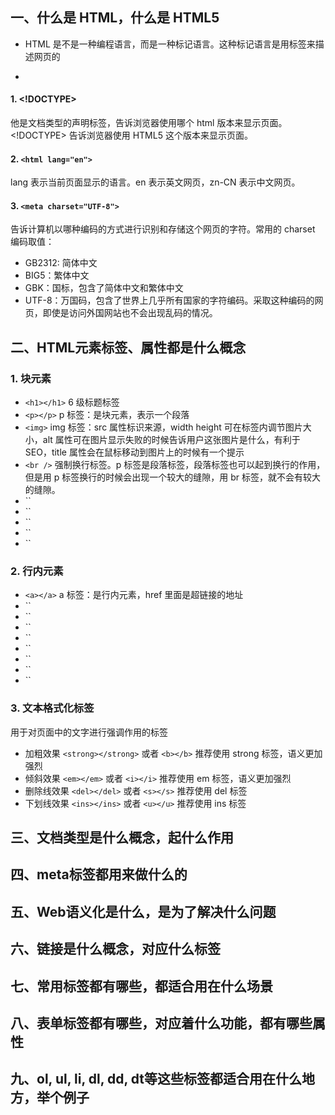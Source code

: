 ## 一、什么是 HTML，什么是 HTML5

- HTML 是不是一种编程语言，而是一种标记语言。这种标记语言是用标签来描述网页的

- 


#### 1. <!DOCTYPE>   

他是文档类型的声明标签，告诉浏览器使用哪个 html 版本来显示页面。<!DOCTYPE> 告诉浏览器使用 HTML5 这个版本来显示页面。

#### 2. `<html lang="en">`   

lang 表示当前页面显示的语言。en 表示英文网页，zn-CN 表示中文网页。

#### 3. `<meta charset="UTF-8">`   

告诉计算机以哪种编码的方式进行识别和存储这个网页的字符。常用的 charset 编码取值：

- GB2312: 简体中文
- BIG5：繁体中文
- GBK：国标，包含了简体中文和繁体中文
- UTF-8：万国码，包含了世界上几乎所有国家的字符编码。采取这种编码的网页，即使是访问外国网站也不会出现乱码的情况。


## 二、HTML元素标签、属性都是什么概念

### 1. 块元素

- `<h1></h1>` 6 级标题标签
- `<p></p>` p 标签：是块元素，表示一个段落
- `<img>` img 标签：src 属性标识来源，width height 可在标签内调节图片大小，alt 属性可在图片显示失败的时候告诉用户这张图片是什么，有利于 SEO，title 属性会在鼠标移动到图片上的时候有一个提示
- `<br />` 强制换行标签。p 标签是段落标签，段落标签也可以起到换行的作用，但是用 p 标签换行的时候会出现一个较大的缝隙，用 br 标签，就不会有较大的缝隙。
- ``
- ``
- ``
- ``
- ``

### 2. 行内元素

- `<a></a>` a 标签：是行内元素，href 里面是超链接的地址
- ``
- ``
- ``
- ``
- ``
- ``
- ``
- ``

### 3. 文本格式化标签   
   
用于对页面中的文字进行强调作用的标签

- 加粗效果  `<strong></strong>` 或者 `<b></b>`  推荐使用 strong 标签，语义更加强烈
- 倾斜效果 `<em></em>` 或者 `<i></i>` 推荐使用 em 标签，语义更加强烈
- 删除线效果 `<del></del>` 或者 `<s></s>` 推荐使用 del 标签
- 下划线效果 `<ins></ins>` 或者 `<u></u>` 推荐使用 ins 标签

## 三、文档类型是什么概念，起什么作用



## 四、meta标签都用来做什么的




## 五、Web语义化是什么，是为了解决什么问题




## 六、链接是什么概念，对应什么标签




## 七、常用标签都有哪些，都适合用在什么场景




## 八、表单标签都有哪些，对应着什么功能，都有哪些属性




## 九、ol, ul, li, dl, dd, dt等这些标签都适合用在什么地方，举个例子